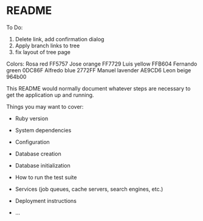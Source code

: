 # README

To Do:
1. Delete link, add confirmation dialog
2. Apply branch links to tree
3. fix layout of tree page

Colors:
Rosa red FF5757
Jose orange FF7729
Luis yellow FFB604
Fernando green 0DC86F
Alfredo blue 2772FF
Manuel lavender AE9CD6
Leon beige 964b00

This README would normally document whatever steps are necessary to get the
application up and running.

Things you may want to cover:

* Ruby version

* System dependencies

* Configuration

* Database creation

* Database initialization

* How to run the test suite

* Services (job queues, cache servers, search engines, etc.)

* Deployment instructions

* ...
